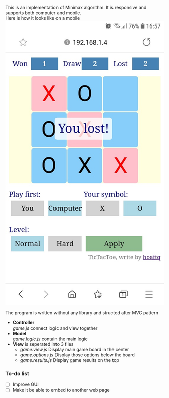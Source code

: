 This is an implementation of Minimax algorithm. It is responsive and supports both computer and mobile.  
Here is how it looks like on a mobile  
<img src="preview/TicTacToe.jpg">

The program is written without any library and structed after MVC pattern
- **Controller**  
    *game.js* connect logic and view together
- **Model**  
    *game.logic.js* contain the main logic
- **View** is seperated into 3 files
    - *game.view.js* Display main game board in the center
    - *game.options.js* Display those options below the board
    - *game.results.js* Display game results on the top

### To-do list
- [ ] Improve GUI
- [ ] Make it be able to embed to another web page
